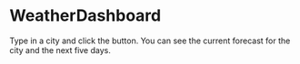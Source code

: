 # WeatherDashboard

Type in a city and click the button.
You can see the current forecast for the city and the next five days.